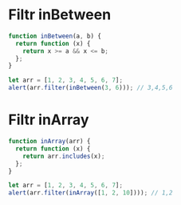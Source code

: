 # Filtr inBetween

```js run
function inBetween(a, b) {
  return function (x) {
    return x >= a && x <= b;
  };
}

let arr = [1, 2, 3, 4, 5, 6, 7];
alert(arr.filter(inBetween(3, 6))); // 3,4,5,6
```

# Filtr inArray

```js run demo
function inArray(arr) {
  return function (x) {
    return arr.includes(x);
  };
}

let arr = [1, 2, 3, 4, 5, 6, 7];
alert(arr.filter(inArray([1, 2, 10]))); // 1,2
```
